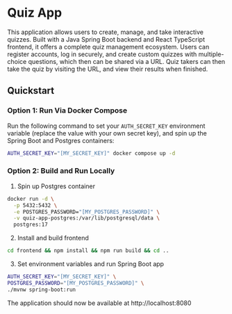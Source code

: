 # Quiz App

This application allows users to create, manage, and take interactive quizzes. Built with a Java Spring Boot backend and React TypeScript frontend, it offers a complete quiz management ecosystem. Users can register accounts, log in securely, and create custom quizzes with multiple-choice questions, which then can be shared via a URL. Quiz takers can then take the quiz by visiting the URL, and view their results when finished.

## Quickstart

### Option 1: Run Via Docker Compose

Run the following command to set your `AUTH_SECRET_KEY` environment variable (replace the value with your own secret key), and spin up the Spring Boot and Postgres containers:

```bash
AUTH_SECRET_KEY="[MY_SECRET_KEY]" docker compose up -d
```

### Option 2: Build and Run Locally

1. Spin up Postgres container

```bash
docker run -d \
  -p 5432:5432 \
  -e POSTGRES_PASSWORD="[MY_POSTGRES_PASSWORD]" \
  -v quiz-app-postgres:/var/lib/postgresql/data \
  postgres:17
```

2. Install and build frontend

```bash
cd frontend && npm install && npm run build && cd ..
```

3. Set environment variables and run Spring Boot app

```bash
AUTH_SECRET_KEY="[MY_SECRET_KEY]" \
POSTGRES_PASSWORD="[MY_POSTGRES_PASSWORD]" \
./mvnw spring-boot:run
```

The application should now be available at http://localhost:8080
